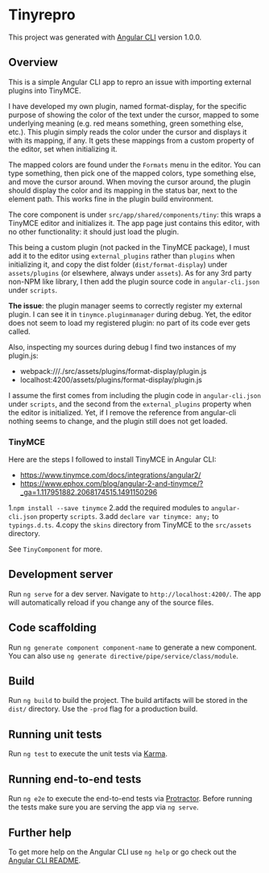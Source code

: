 # Tinyrepro

This project was generated with [Angular CLI](https://github.com/angular/angular-cli) version 1.0.0.

## Overview

This is a simple Angular CLI app to repro an issue with importing external plugins into TinyMCE.

I have developed my own plugin, named format-display, for the specific purpose of showing the color of the text under the cursor, mapped to some underlying meaning (e.g. red means something, green something else, etc.). This plugin simply reads the color under the cursor and displays it with its mapping, if any. It gets these mappings from a custom property of the editor, set when initializing it.

The mapped colors are found under the `Formats` menu in the editor. You can type something, then pick one of the mapped colors, type something else, and move the cursor around. When moving the cursor around, the plugin should display the color and its mapping in the status bar, next to the element path. This works fine in the plugin build environment.

The core component is under `src/app/shared/components/tiny`: this wraps a TinyMCE editor and initializes it. The app page just contains this editor, with no other functionality: it should just load the plugin.

This being a custom plugin (not packed in the TinyMCE package), I must add it to the editor using `external_plugins` rather than `plugins` when initializing it, and copy the dist folder (`dist/format-display`) under `assets/plugins` (or elsewhere, always under `assets`). As for any 3rd party non-NPM like library, I then add the plugin source code in `angular-cli.json` under `scripts`.

**The issue**: the plugin manager seems to correctly register my external plugin. I can see it in `tinymce.pluginmanager` during debug. Yet, the editor does not seem to load my registered plugin: no part of its code ever gets called.

Also, inspecting my sources during debug I find two instances of my plugin.js:

- webpack:///./src/assets/plugins/format-display/plugin.js
- localhost:4200/assets/plugins/format-display/plugin.js

I assume the first comes from including the plugin code in `angular-cli.json` under `scripts`, and the second from the `external_plugins` property when the editor is initialized. Yet, if I remove the reference from angular-cli nothing seems to change, and the plugin still does not get loaded.

### TinyMCE

Here are the steps I followed to install TinyMCE in Angular CLI:

- <https://www.tinymce.com/docs/integrations/angular2/>
- <https://www.ephox.com/blog/angular-2-and-tinymce/?_ga=1.117951882.2068174515.1491150296>

1.`npm install --save tinymce`
2.add the required modules to `angular-cli.json` property `scripts`.
3.add `declare var tinymce: any;` to `typings.d.ts`.
4.copy the `skins` directory from TinyMCE to the `src/assets` directory.

See `TinyComponent` for more.

## Development server

Run `ng serve` for a dev server. Navigate to `http://localhost:4200/`. The app will automatically reload if you change any of the source files.

## Code scaffolding

Run `ng generate component component-name` to generate a new component. You can also use `ng generate directive/pipe/service/class/module`.

## Build

Run `ng build` to build the project. The build artifacts will be stored in the `dist/` directory. Use the `-prod` flag for a production build.

## Running unit tests

Run `ng test` to execute the unit tests via [Karma](https://karma-runner.github.io).

## Running end-to-end tests

Run `ng e2e` to execute the end-to-end tests via [Protractor](http://www.protractortest.org/).
Before running the tests make sure you are serving the app via `ng serve`.

## Further help

To get more help on the Angular CLI use `ng help` or go check out the [Angular CLI README](https://github.com/angular/angular-cli/blob/master/README.md).
